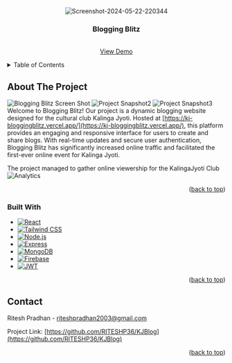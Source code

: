 <a name="readme-top"></a>

<!-- PROJECT LOGO -->
<br />
<div align="center">
  <img src="https://i.ibb.co/drzfk8s/Screenshot-2024-05-22-220344.png" alt="Screenshot-2024-05-22-220344" border="0">
  <h3 align="center">Blogging Blitz</h3>

  <p align="center">
    <br />
    <a href="https://kj-bloggingblitz.vercel.app/">View Demo</a>
  </p>
</div>

<!-- TABLE OF CONTENTS -->
<details>
  <summary>Table of Contents</summary>
  <ol>
    <li>
      <a href="#about-the-project">About The Project</a>
      <ul>
        <li><a href="#built-with">Built With</a></li>
      </ul>
    </li>
    <li><a href="#contact">Contact</a></li>
  </ol>
</details>

<!-- ABOUT THE PROJECT -->
## About The Project

![Blogging Blitz Screen Shot](https://i.ibb.co/JR5x4zW/Screenshot-2024-05-22-220810.png)
![Project Snapshot2](https://i.ibb.co/dgbnRk9/image.png)
![Project Snapshot3](https://i.ibb.co/PjpKQLw/image.png)
Welcome to Blogging Blitz! Our project is a dynamic blogging website designed for the cultural club Kalinga Jyoti. Hosted at [https://kj-bloggingblitz.vercel.app/](https://kj-bloggingblitz.vercel.app/), this platform provides an engaging and responsive interface for users to create and share blogs. With real-time updates and secure user authentication, Blogging Blitz has significantly increased online traffic and facilitated the first-ever online event for Kalinga Jyoti.

The project managed to gather online viewership for the KalingaJyoti Club
![Analytics](https://github.com/RITESHP36/KJBlog/assets/119559499/dfe4c331-db0e-4a60-8c32-41dbcf919305)


<p align="right">(<a href="#readme-top">back to top</a>)</p>

### Built With

* [![React](https://img.shields.io/badge/React-61DAFB?style=for-the-badge&logo=react&logoColor=white)](https://reactjs.org/)
* [![Tailwind CSS](https://img.shields.io/badge/Tailwind_CSS-38B2AC?style=for-the-badge&logo=tailwind-css&logoColor=white)](https://tailwindcss.com/)
* [![Node.js](https://img.shields.io/badge/Node.js-339933?style=for-the-badge&logo=nodedotjs&logoColor=white)](https://nodejs.org/)
* [![Express](https://img.shields.io/badge/Express-000000?style=for-the-badge&logo=express&logoColor=white)](https://expressjs.com/)
* [![MongoDB](https://img.shields.io/badge/MongoDB-4EA94B?style=for-the-badge&logo=mongodb&logoColor=white)](https://www.mongodb.com/)
* [![Firebase](https://img.shields.io/badge/Firebase-FFCA28?style=for-the-badge&logo=firebase&logoColor=white)](https://firebase.google.com/)
* [![JWT](https://img.shields.io/badge/JWT-000000?style=for-the-badge&logo=json-web-tokens&logoColor=white)](https://jwt.io/)

<p align="right">(<a href="#readme-top">back to top</a>)</p>

<!-- CONTACT -->
## Contact

Ritesh Pradhan - riteshpradhan2003@gmail.com

Project Link: [https://github.com/RITESHP36/KJBlog](https://github.com/RITESHP36/KJBlog)

<p align="right">(<a href="#readme-top">back to top</a>)</p>
